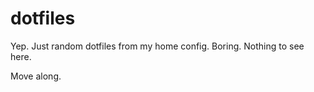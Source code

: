 # dotfiles
Yep. Just random dotfiles from my home config. Boring. Nothing to see here.

Move along.
